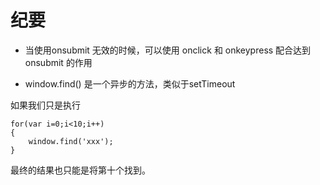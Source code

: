 # 纪要

- 当使用onsubmit 无效的时候，可以使用 onclick 和 onkeypress 配合达到onsubmit 的作用

- window.find() 是一个异步的方法，类似于setTimeout

如果我们只是执行 

	for(var i=0;i<10;i++)
	{
		window.find('xxx');
	}

最终的结果也只能是将第十个找到。

